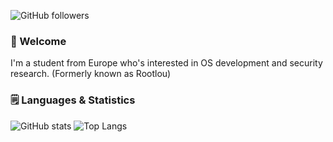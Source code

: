 ![GitHub followers](https://img.shields.io/github/followers/binls?label=Followers)

### 👋 Welcome

I'm a student from Europe who's interested in OS development and security research.
(Formerly known as Rootlou)

### 🗒️ Languages & Statistics

![GitHub stats](https://github-readme-stats.vercel.app/api?username=binls&show_icons=true&theme=tokyonight)
![Top Langs](https://github-readme-stats.vercel.app/api/top-langs/?username=binls&theme=tokyonight)
